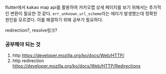 flutter에서 kakao map api를 활용하여 카카오맵 상세 페이지를 보기 위해서는 추가적인 변환이 필요한 것 같다.
`err_unknown_url_scheme`라는 에러가 발생했는데 정확한 원인을 모르겠다. 이를 해결하기 위해 공부가 필요하다.

redirection?, resolve링크?

### 공부해야 되는 것
1. http https://developer.mozilla.org/ko/docs/Web/HTTP/
2. http redirection https://developer.mozilla.org/ko/docs/Web/HTTP/Redirections
